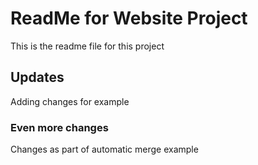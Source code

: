 # ReadMe for Website Project

This is the readme file for this project

## Updates

Adding changes for example

### Even more changes

Changes as part of automatic merge example